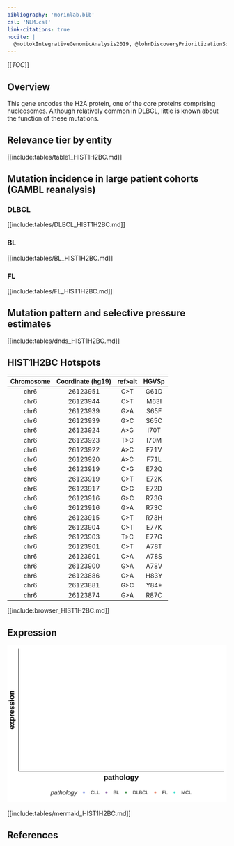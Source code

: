 ```yaml
---
bibliography: 'morinlab.bib'
csl: 'NLM.csl'
link-citations: true
nocite: |
  @mottokIntegrativeGenomicAnalysis2019, @lohrDiscoveryPrioritizationSomatic2012, @krysiakRecurrentSomaticMutations2017, 
---
```

[[_TOC_]]

## Overview
This gene encodes the H2A protein, one of the core proteins comprising nucleosomes. Although relatively common in DLBCL, little is known about the function of these mutations. 


## Relevance tier by entity

[[include:tables/table1_HIST1H2BC.md]]

## Mutation incidence in large patient cohorts (GAMBL reanalysis)

### DLBCL
[[include:tables/DLBCL_HIST1H2BC.md]]

### BL
[[include:tables/BL_HIST1H2BC.md]]

### FL
[[include:tables/FL_HIST1H2BC.md]]


## Mutation pattern and selective pressure estimates
[[include:tables/dnds_HIST1H2BC.md]]




## HIST1H2BC Hotspots

| Chromosome |Coordinate (hg19) | ref>alt | HGVSp | 
 | :---:| :---: | :--: | :---: |
| chr6 | 26123951 | C>T | G61D |
| chr6 | 26123944 | C>T | M63I |
|chr6|26123939|G>A|S65F| 
|chr6|26123939|G>C|S65C| 
|chr6|26123924|A>G|I70T| 
|chr6|26123923|T>C|I70M| 
|chr6|26123922|A>C|F71V| 
|chr6|26123920|A>C|F71L| 
|chr6|26123919|C>G|E72Q| 
|chr6|26123919|C>T|E72K| 
|chr6|26123917|C>G|E72D| 
|chr6|26123916|G>C|R73G|
|chr6|26123916|G>A|R73C| 
|chr6|26123915|C>T|R73H| 
|chr6|26123904|C>T|E77K| 
|chr6|26123903|T>C|E77G| 
|chr6|26123901|C>T|A78T| 
|chr6|26123901|C>A|A78S| 
|chr6|26123900|G>A|A78V| 
| chr6 | 26123886 | G>A | H83Y |
| chr6 | 26123881 | G>C | Y84* |
| chr6 | 26123874 | G>A | R87C |

[[include:browser_HIST1H2BC.md]]

## Expression
![](images/gene_expression/HIST1H2BC_by_pathology.svg)
<!-- ORIGIN: reddyGeneticFunctionalDrivers2017 -->
<!-- PMBL: mottokIntegrativeGenomicAnalysis2019b -->
<!-- FL: krysiakRecurrentSomaticMutations2017b -->
<!-- DLBCL: reddyGeneticFunctionalDrivers2017 -->

[[include:tables/mermaid_HIST1H2BC.md]]

## References
